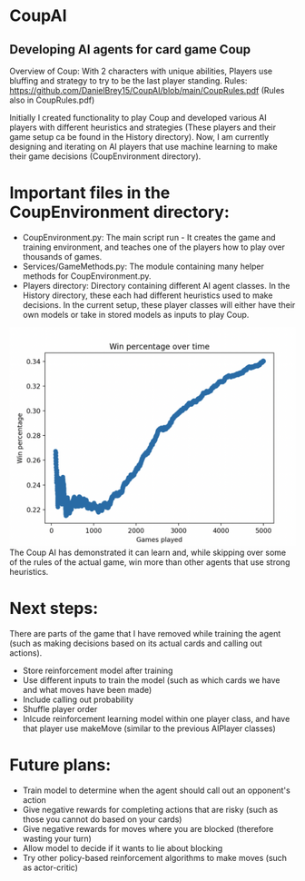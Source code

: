 # CoupAI
## Developing AI agents for card game Coup

Overview of Coup: With 2 characters with unique abilities, Players use bluffing and strategy to try to be the last player standing.
Rules: https://github.com/DanielBrey15/CoupAI/blob/main/CoupRules.pdf (Rules also in CoupRules.pdf)

Initially I created functionality to play Coup and developed various AI players with different heuristics and strategies (These players and their game setup ca be found in the History directory). Now, I am currently designing and iterating on AI players that use machine learning to make their game decisions (CoupEnvironment directory).

# Important files in the CoupEnvironment directory:
* CoupEnvironment.py: The main script run - It creates the game and training environment, and teaches one of the players how to play over thousands of games.
* Services/GameMethods.py: The module containing many helper methods for CoupEnvironment.py.
* Players directory: Directory containing different AI agent classes. In the History directory, these each had different heuristics used to make decisions. In the current setup, these player classes will either have their own models or take in stored models as inputs to play Coup.

![Chart showing Coup AI's win percentage over 5000 games (4 player game)](Images/CoupAIWinPercentageVisual.png)
The Coup AI has demonstrated it can learn and, while skipping over some of the rules of the actual game, win more than other agents that use strong heuristics.

# Next steps:

There are parts of the game that I have removed while training the agent (such as making decisions based on its actual cards and calling out actions).

* Store reinforcement model after training
* Use different inputs to train the model (such as which cards we have and what moves have been made)
* Include calling out probability
* Shuffle player order
* Inlcude reinforcement learning model within one player class, and have that player use makeMove (similar to the previous AIPlayer classes)

# Future plans:
* Train model to determine when the agent should call out an opponent's action
* Give negative rewards for completing actions that are risky (such as those you cannot do based on your cards)
* Give negative rewards for moves where you are blocked (therefore wasting your turn)
* Allow model to decide if it wants to lie about blocking
* Try other policy-based reinforcement algorithms to make moves (such as actor-critic)
